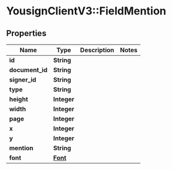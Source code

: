 # YousignClientV3::FieldMention

## Properties
Name | Type | Description | Notes
------------ | ------------- | ------------- | -------------
**id** | **String** |  | 
**document_id** | **String** |  | 
**signer_id** | **String** |  | 
**type** | **String** |  | 
**height** | **Integer** |  | 
**width** | **Integer** |  | 
**page** | **Integer** |  | 
**x** | **Integer** |  | 
**y** | **Integer** |  | 
**mention** | **String** |  | 
**font** | [**Font**](Font.md) |  | 

